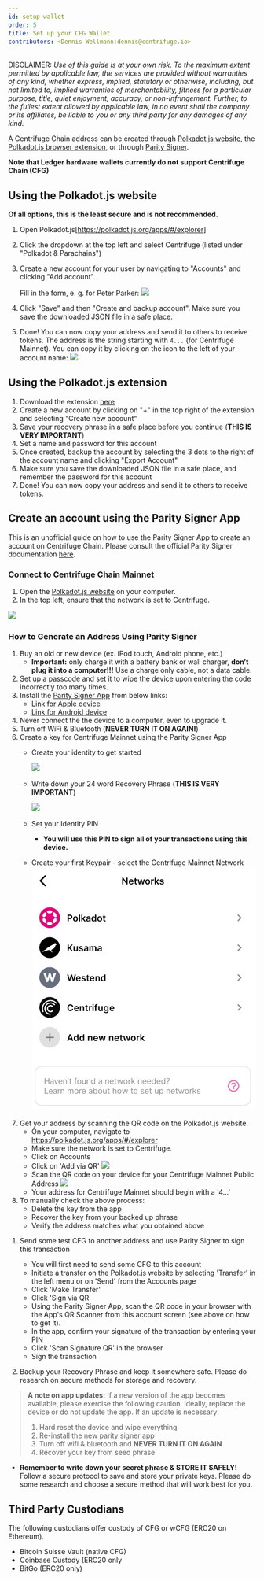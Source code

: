 ```yaml
---
id: setup-wallet
order: 5
title: Set up your CFG Wallet
contributors: <Dennis Wellmann:dennis@centrifuge.io>
---
```


DISCLAIMER: _Use of this guide is at your own risk. To the maximum extent permitted by applicable law, the services are provided without warranties of any kind, whether express, implied, statutory or otherwise, including, but not limited to, implied warranties of merchantability, fitness for a particular purpose, title, quiet enjoyment, accuracy, or non-infringement. Further, to the fullest extent allowed by applicable law, in no event shall the company or its affiliates, be liable to you or any third party for any damages of any kind._


A Centrifuge Chain address can be created through [Polkadot.js website](hhttps://polkadot.js.org/apps/#/explorer), the [Polkadot.js browser extension](https://polkadot.js.org/extension/), or through [Parity Signer](https://www.parity.io/signer/).

**Note that Ledger hardware wallets currently do not support Centrifuge Chain (CFG)**

## Using the Polkadot.js website
**Of all options, this is the least secure and is not recommended.**

1. Open Polkadot.js[https://polkadot.js.org/apps/#/explorer]
2. Click the dropdown at the top left and select Centrifuge (listed under "Polkadot & Parachains")
3. Create a new account for your user by navigating to "Accounts" and clicking "Add account".

   Fill in the form, e. g. for Peter Parker: ![](./images/create-account.png)

4. Click "Save" and then "Create and backup account". Make sure you save the downloaded JSON file in a safe place.

5. Done! You can now copy your address and send it to others to receive tokens. The address is the string starting with `4...` (for Centrifuge Mainnet). You can copy it by clicking on the icon to the left of your account name: ![](./images/account-address.png)

## Using the Polkadot.js extension

1. Download the extension [here](https://polkadot.js.org/extension/)
1. Create a new account by clicking on "+" in the top right of the extension and selecting "Create new account"
1. Save your recovery phrase in a safe place before you continue (**THIS IS VERY IMPORTANT**)
1. Set a name and password for this account
1. Once created, backup the account by selecting the 3 dots to the right of the account name and clicking "Export Account"
1. Make sure you save the downloaded JSON file in a safe place, and remember the password for this account
1. Done! You can now copy your address and send it to others to receive tokens.

## Create an account using the Parity Signer App

This is an unofficial guide on how to use the Parity Signer App to create an account on Centrifuge Chain. Please consult the official Parity Signer documentation [here](https://github.com/paritytech/parity-signer).

### Connect to Centrifuge Chain Mainnet

1. Open the [Polkadot.js website](https://polkadot.js.org/apps/#/explorer) on your computer.
2. In the top left, ensure that the network is set to Centrifuge.

![](./images/portal-website.png)

### How to Generate an Address Using Parity Signer

1. Buy an old or new device (ex. iPod touch, Android phone, etc.)
     - **Important:** only charge it with a battery bank or wall charger, **don’t plug it into a computer!!!** Use a charge only cable, not a data cable.
2. Set up a passcode and set it to wipe the device upon entering the code incorrectly too many times.
3. Install the [Parity Signer App](https://www.parity.io/signer/) from below links:
     - [Link for Apple device](https://itunes.apple.com/us/app/parity-signer/id1218174838)
     - [Link for Android device](https://play.google.com/store/apps/details?id=io.parity.signer)
4. Never connect the the device to a computer, even to upgrade it.
5. Turn off WiFi & Bluetooth (**NEVER TURN IT ON AGAIN!**)
6. Create a key for Centrifuge Mainnet using the Parity Signer App
     - Create your identity to get started

       ![](./images/new-identity.png#width=400)
     - Write down your 24 word Recovery Phrase (**THIS IS VERY IMPORTANT**)

       ![](./images/recovery-phrase.png#width=400)
     - Set your Identity PIN
       - **You will use this PIN to sign all of your transactions using this device.**
     - Create your first Keypair - select the Centrifuge Mainnet Network
       ![](./images/create-keypair.png#width=400)
7. Get your address by scanning the QR code on the Polkadot.js website.
     - On your computer, navigate to https://polkadot.js.org/apps/#/explorer
     - Make sure the network is set to Centrifuge.
     - Click on Accounts
     - Click on 'Add via QR'
       ![](./images/add-via-qr.png#width=400)
     - Scan the QR code on your device for your Centrifuge Mainnet Public Address
       ![](./images/public-address-qr.png#width=400)
     - Your address for Centrifuge Mainnet should begin with a '4...'
1. To manually check the above process:
     - Delete the key from the app
     - Recover the key from your backed up phrase
     - Verify the address matches what you obtained above

1) Send some test CFG to another address and use Parity Signer to sign this transaction
     - You will first need to send some CFG to this account
     - Initiate a transfer on the Polkadot.js website by selecting 'Transfer' in the left menu or on 'Send' from the Accounts page
     - Click 'Make Transfer'
     - Click 'Sign via QR'
     - Using the Parity Signer App, scan the QR code in your browser with the App's QR Scanner from this account screen (see above on how to get it).
     - In the app, confirm your signature of the transaction by entering your PIN
     - Click 'Scan Signature QR' in the browser
     - Sign the transaction

1) Backup your Recovery Phrase and keep it somewhere safe. Please do research on secure methods for storage and recovery.

> **A note on app updates:**
> If a new version of the app becomes available, please exercise the following caution.
> Ideally, replace the device or do not update the app.
> If an update is necessary:
>
> 1.  Hard reset the device and wipe everything
> 2.  Re-install the new parity signer app
> 3.  Turn off wifi & bluetooth and **NEVER TURN IT ON AGAIN**
> 4.  Recover your key from seed phrase


- **Remember to write down your secret phrase & STORE IT SAFELY!**
  Follow a secure protocol to save and store your private keys. Please do some research and choose a secure method that will work best for you.

## Third Party Custodians
The following custodians offer custody of CFG or wCFG (ERC20 on Ethereum).
* Bitcoin Suisse Vault (native CFG)
* Coinbase Custody (ERC20 only
* BitGo (ERC20 only)
